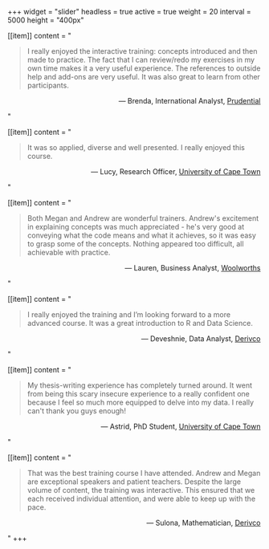 +++
widget = "slider"
headless = true
active = true
weight = 20
interval = 5000
height = "400px"

[[item]]
  content = "<blockquote class='blockquote'>I really enjoyed the interactive training: concepts introduced and then made to practice. The fact that I can review/redo my exercises in my own time makes it a very useful experience. The references to outside help and add-ons are very useful. It was also great to learn from other participants.</blockquote><p style='text-align: right;'>— Brenda, International Analyst, <a href='https://prudential.co.za/' target='_blank'>Prudential</a></p>"

[[item]]
  content = "<blockquote class='blockquote'>It was so applied, diverse and well presented. I really enjoyed this course.</blockquote><p style='text-align: right;'>— Lucy, Research Officer, <a href='http://www.uct.ac.za/' target='_blank'>University of Cape Town</a></p>"

[[item]]
  content = "<blockquote class='blockquote'>Both Megan and Andrew are wonderful trainers. Andrew's excitement in explaining concepts was much appreciated - he's very good at conveying what the code means and what it achieves, so it was easy to grasp some of the concepts. Nothing appeared too difficult, all achievable with practice.</blockquote><p style='text-align: right;'>— Lauren, Business Analyst, <a href='ttps://www.woolworths.co.za/' target='_blank'>Woolworths</a></p>"

[[item]]
  content = "<blockquote class='blockquote'>I really enjoyed the training and I’m looking forward to a more advanced course. It was a great introduction to R and Data Science.</blockquote><p style='text-align: right;'>— Deveshnie, Data Analyst, <a href='https://derivco.co.za/' target='_blank'>Derivco</a></p>"

[[item]]
  content = "<blockquote class='blockquote'>My thesis-writing experience has completely turned around. It went from being this scary insecure experience to a really confident one because I feel so much more equipped to delve into my data. I really can't thank you guys enough!</blockquote><p style='text-align: right;'>— Astrid, PhD Student, <a href='http://www.uct.ac.za/' target='_blank'>University of Cape Town</a></p>"

[[item]]
  content = "<blockquote class='blockquote'>That was the best training course I have attended. Andrew and Megan are exceptional speakers and patient teachers. Despite the large volume of content, the training was interactive. This ensured that we each received individual attention, and were able to keep up with the pace.</blockquote><p style='text-align: right;'>— Sulona, Mathematician, <a href='https://derivco.co.za/' target='_blank'>Derivco</a></p>"
+++
